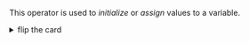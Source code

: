 This operator is used to _initialize_ or _assign_ values to a variable.

<details>
<summary>flip the card</summary>
<br>

# _assignment_ operator: `=`

```js
'use strict';

// initialize with the assignment operator
let greeting = 'hello';
console.log(greeting);

// assign wit the assignment operator
greeting = 'good bye';
console.log(greeting);
```

</details>
